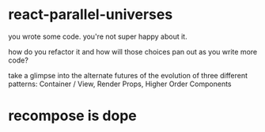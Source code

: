 # react-parallel-universes

you wrote some code. you're not super happy about it.

how do you refactor it and how will those choices pan out as you write more code?

take a glimpse into the alternate futures of the evolution of three different patterns:
Container / View, Render Props, Higher Order Components

# recompose is dope
